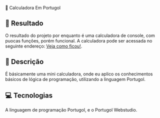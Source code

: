 🚀 Calculadora Em Portugol

## 🔗 Resultado

O resultado do projeto por enquanto é uma calculadora de console, com puocas funções, porém funcional.
A calculadora pode ser acessada no seguinte endereço: [Veja como ficou!](https://dgadelha.github.io/Portugol-Webstudio/#share=jz7oe47).
<br> <!-- O link expira em 15 dias! -->

## 📝 Descrição

É básicamente uma mini calculadora, onde eu aplico os conhecimentos básicos de lógica de programação, utilizando a linguagem Portugol.

## 💻 Tecnologias

A linguagem de programação Portugol, e o Portugol Webstudio.
